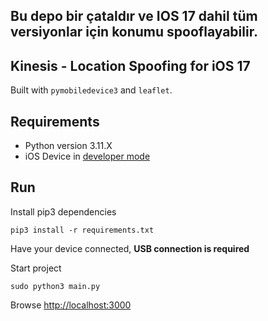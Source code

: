 ## Bu depo bir çataldır ve IOS 17 dahil tüm versiyonlar için konumu spooflayabilir.

## Kinesis - Location Spoofing for iOS 17

Built with `pymobiledevice3` and `leaflet`.

## Requirements

- Python version 3.11.X
- iOS Device in [developer mode](https://developer.apple.com/documentation/xcode/enabling-developer-mode-on-a-device)

## Run

Install pip3 dependencies

```shell
pip3 install -r requirements.txt
```

Have your device connected, **USB connection is required**

Start project

```shell
sudo python3 main.py
```

Browse [http://localhost:3000](http://localhost:3000)
